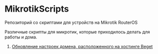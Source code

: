 # MikrotikScripts
Репозиторий со скриптами для устройств на Mikrotik RouterOS

Различные скрипты для микротик, которые приходилось делать для работы и дома. 

1. [Обновление настроек домена, расположенного на хостинге Beget](BegetDomainDnsChange.md)
